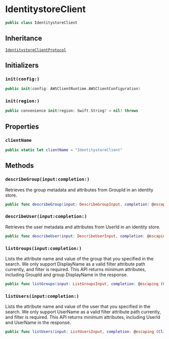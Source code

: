 # IdentitystoreClient

``` swift
public class IdentitystoreClient 
```

## Inheritance

[`IdentitystoreClientProtocol`](/aws-sdk-swift/reference/0.x/AWSIdentitystore/IdentitystoreClientProtocol)

## Initializers

### `init(config:)`

``` swift
public init(config: AWSClientRuntime.AWSClientConfiguration) 
```

### `init(region:)`

``` swift
public convenience init(region: Swift.String? = nil) throws 
```

## Properties

### `clientName`

``` swift
public static let clientName = "IdentitystoreClient"
```

## Methods

### `describeGroup(input:completion:)`

Retrieves the group metadata and attributes from GroupId in an identity store.

``` swift
public func describeGroup(input: DescribeGroupInput, completion: @escaping (ClientRuntime.SdkResult<DescribeGroupOutputResponse, DescribeGroupOutputError>) -> Void)
```

### `describeUser(input:completion:)`

Retrieves the user metadata and attributes from UserId in an identity store.

``` swift
public func describeUser(input: DescribeUserInput, completion: @escaping (ClientRuntime.SdkResult<DescribeUserOutputResponse, DescribeUserOutputError>) -> Void)
```

### `listGroups(input:completion:)`

Lists the attribute name and value of the group that you specified in the search. We only support DisplayName as a valid filter attribute path currently, and filter is required. This API returns minimum attributes, including GroupId and group DisplayName in the response.

``` swift
public func listGroups(input: ListGroupsInput, completion: @escaping (ClientRuntime.SdkResult<ListGroupsOutputResponse, ListGroupsOutputError>) -> Void)
```

### `listUsers(input:completion:)`

Lists the attribute name and value of the user that you specified in the search. We only support UserName as a valid filter attribute path currently, and filter is required. This API returns minimum attributes, including UserId and UserName in the response.

``` swift
public func listUsers(input: ListUsersInput, completion: @escaping (ClientRuntime.SdkResult<ListUsersOutputResponse, ListUsersOutputError>) -> Void)
```
